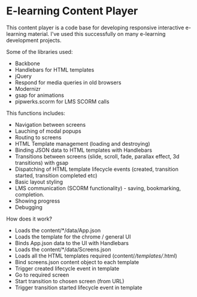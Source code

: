 # E-learning Content Player #

This content player is a code base for developing responsive interactive e-learning material. I've used this successfully on many e-learning development projects.

Some of the libraries used:
- Backbone
- Handlebars for HTML templates
- jQuery
- Respond for media queries in old browsers
- Modernizr
- gsap for animations
- pipwerks.scorm for LMS SCORM calls

This functions includes:
- Navigation between screens
- Lauching of modal popups
- Routing to screens
- HTML Template management (loading and destroying)
- Binding JSON data to HTML templates with Handlebars
- Transitions between screens (slide, scroll, fade, parallax effect, 3d transitions) with gsap
- Dispatching of HTML template lifecycle events (created, transition started, transition completed etc)
- Basic layout styling
- LMS communication (SCORM functionality) - saving, bookmarking, completion.
- Showing progress
- Debugging

How does it work?
- Loads the content/*/data/App.json
- Loads the template for the chrome / general UI
- Binds App.json data to the UI with Handlebars
- Loads the content/*/data/Screens.json
- Loads all the HTML templates required (content/*/templates/*.html)
- Bind screens.json content object to each template
- Trigger created lifecycle event in template
- Go to required screen
- Start transition to chosen screen (from URL)
- Trigger transition started lifecycle event in template


